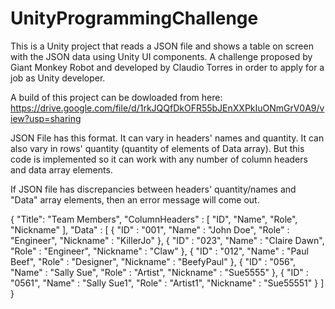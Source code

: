 # UnityProgrammingChallenge

This is a Unity project that reads a JSON file and shows a table on screen with the JSON data using Unity UI components. A challenge proposed by Giant Monkey Robot and developed by Claudio Torres in order to apply for a job as Unity developer.

A build of this project can be dowloaded from here:
https://drive.google.com/file/d/1rkJQQfDkOFR55bJEnXXPkIuONmGrV0A9/view?usp=sharing

JSON File has this format. It can vary in headers' names and quantity. It can also vary in rows' quantity (quantity of elements of Data array). But this code is implemented so it can work with any number of column headers and data array elements.

If JSON file has discrepancies between headers' quantity/names and "Data" array elements, then an error message will come out.

{
    "Title": "Team Members",
    "ColumnHeaders" :
    [
        "ID",
        "Name",
        "Role",
        "Nickname"
    ],
    "Data" :
    [
    {
        "ID" : "001",
        "Name" : "John Doe",
        "Role" : "Engineer",
        "Nickname" : "KillerJo"
    },
    {
        "ID" : "023",
        "Name" : "Claire Dawn",
        "Role" : "Engineer",
        "Nickname" : "Claw"
    },
    {
        "ID" : "012",
        "Name" : "Paul Beef",
        "Role" : "Designer",
        "Nickname" : "BeefyPaul"
    },
    {
        "ID" : "056",
        "Name" : "Sally Sue",
        "Role" : "Artist",
        "Nickname" : "Sue5555"
    },
    {
        "ID" : "0561",
        "Name" : "Sally Sue1",
        "Role" : "Artist1",
        "Nickname" : "Sue55551"
    }
    ]
}

